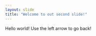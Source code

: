 ```yaml
---
layout: slide
title: "Welcome to out second slide!"
---
```

Hello world!
Use the left arrow to go back!
